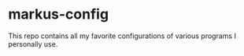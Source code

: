 # markus-config
This repo contains all my favorite configurations of various programs I personally use.
